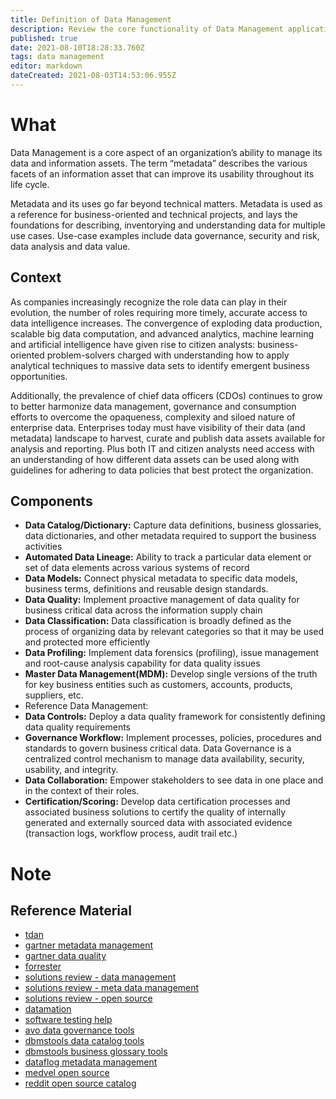 ```yaml
---
title: Definition of Data Management
description: Review the core functionality of Data Management applications
published: true
date: 2021-08-10T18:28:33.760Z
tags: data management
editor: markdown
dateCreated: 2021-08-03T14:53:06.955Z
---
```


# What
Data Management is a core aspect of an organization’s ability to manage its data and information assets. The term “metadata” describes the various facets of an information asset that can improve its usability throughout its life cycle.

Metadata and its uses go far beyond technical matters. Metadata is used as a reference for business-oriented and technical projects, and lays the foundations for describing, inventorying and understanding data for multiple use cases. Use-case examples include data governance, security and risk, data analysis and data value.

## Context
As companies increasingly recognize the role data can play in their evolution, the number of roles requiring more timely, accurate access to data intelligence increases. The convergence of exploding data production, scalable big data computation, and advanced analytics, machine learning and artificial intelligence have given rise to citizen analysts: business-oriented problem-solvers charged with understanding how to apply analytical techniques to massive data sets to identify emergent business opportunities.

Additionally, the prevalence of chief data officers (CDOs) continues to grow to better harmonize data management, governance and consumption efforts to overcome the opaqueness, complexity and siloed nature of enterprise data. Enterprises today must have visibility of their data (and metadata) landscape to harvest, curate and publish data assets available for analysis and reporting. Plus both IT and citizen analysts need access with an understanding of how different data assets can be used along with guidelines for adhering to data policies that best protect the organization.

## Components
- **Data Catalog/Dictionary:** Capture data definitions, business glossaries, data dictionaries, and other metadata required to support the business activities
- **Automated Data Lineage:** Ability to track a particular data element or set of data elements across various systems of record
- **Data Models:** Connect physical metadata to specific data models, business terms, definitions and reusable design standards.
- **Data Quality:** Implement proactive management of data quality for business critical data across the information supply chain
- **Data Classification:** Data classification is broadly defined as the process of organizing data by relevant categories so that it may be used and protected more efficiently
- **Data Profiling:** Implement data forensics (profiling), issue management and root-cause analysis capability for data quality issues
- **Master Data Management(MDM):** Develop single versions of the truth for key business entities such as customers, accounts, products, suppliers, etc.
- Reference Data Management:
- **Data Controls:** Deploy a data quality framework for consistently defining data quality requirements
- **Governance Workflow:** Implement processes, policies, procedures and standards to govern business critical data.  Data Governance is a centralized control mechanism to manage data availability, security, usability, and integrity.
- **Data Collaboration:** Empower stakeholders to see data in one place and in the context of their roles.
- **Certification/Scoring:** Develop data certification processes and associated business solutions to certify the quality of internally generated and externally sourced data with associated evidence (transaction logs, workflow process, audit trail etc.)

# Note
## Reference Material
- [tdan](https://tdan.com/ten-data-management-capabilities-that-address-urgent-business-priorities/15733)
- [gartner metadata management](https://www.gartner.com/doc/reprints?id=1-24L1L50K&ct=201112&st=sb&submissionGuid=a8588894-f093-4352-8f72-e14be6e99edf)
- [gartner data quality](https://www.gartner.com/doc/reprints?id=1-1ZO87MBT&ct=200813&st=sb)
- [forrester](https://reprints2.forrester.com/#/assets/2/91/RES157467/report?utm_campaign=GBL-20-Q4-PPC-Forrester-Wave-MLDC&utm_medium=email&utm_source=Marketo)
- [solutions review - data management](https://solutionsreview.com/data-management/the-9-major-players-in-metadata-management-solutions/)
- [solutions review - meta data management](https://solutionsreview.com/data-management/7-metadata-management-solutions-vendors-to-watch-in-2019/)
- [solutions review - open source](https://solutionsreview.com/data-management/the-best-open-source-data-catalog-tools-to-consider/)
- [datamation](https://www.datamation.com/big-data/metadata-management-tools/)
- [software testing help](https://www.softwaretestinghelp.com/data-governance-tools/)
- [avo data governance tools](https://www.avo.app/blog/16-data-governance-tools-to-improve-data-usability-and-security-in-2020)
- [dbmstools data catalog tools](https://dbmstools.com/categories/data-catalogs)
- [dbmstools business glossary tools](https://dbmstools.com/categories/business-glossary-tools)
- [dataflog metadata management](https://datafloq.com/read/metadata-management-platforms-efficient-data/6560)
- [medvel open source](https://medevel.com/15-data-portals-opensource/)
- [reddit open source catalog](https://www.reddit.com/r/BusinessIntelligence/comments/lgezix/opensource_metadata_catalog_amundsen_vs_metacat/)
